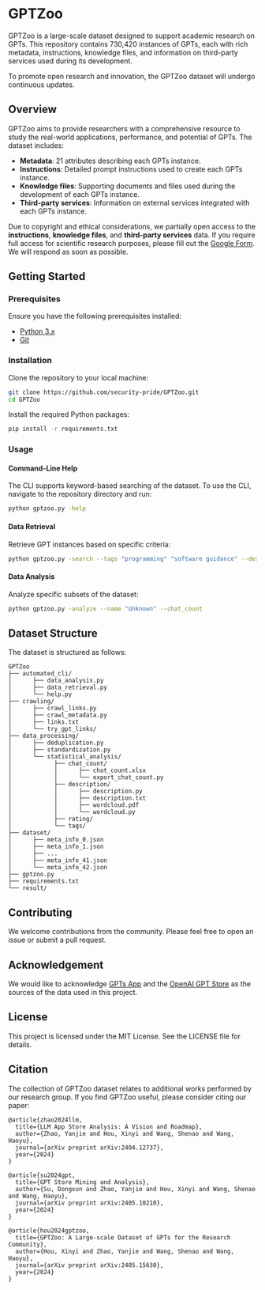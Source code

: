 # GPTZoo

GPTZoo is a large-scale dataset designed to support academic research on GPTs. This repository contains 730,420 instances of GPTs, each with rich metadata, instructions, knowledge files, and information on third-party services used during its development.

To promote open research and innovation, the GPTZoo dataset will undergo continuous updates.

## Overview

GPTZoo aims to provide researchers with a comprehensive resource to study the real-world applications, performance, and potential of GPTs. The dataset includes:

- **Metadata**: 21 attributes describing each GPTs instance.
- **Instructions**: Detailed prompt instructions used to create each GPTs instance.
- **Knowledge files**: Supporting documents and files used during the development of each GPTs instance.
- **Third-party services**: Information on external services integrated with each GPTs instance.

Due to copyright and ethical considerations, we partially open access to the **instructions**, **knowledge files**, and **third-party services** data. If you require full access for scientific research purposes, please fill out the [Google Form](https://docs.google.com/forms/d/e/1FAIpQLSfN_Mk_dgQUBXKr5_bUFCKEEgPUIvuR27EWtICESKVTOb2W9A/viewform?usp=sf_link). We will respond as soon as possible.

## Getting Started

### Prerequisites

Ensure you have the following prerequisites installed:

- [Python 3.x](https://www.python.org/downloads/)
- [Git](https://git-scm.com/downloads)

### Installation

Clone the repository to your local machine:

```bash
git clone https://github.com/security-pride/GPTZoo.git
cd GPTZoo
```

Install the required Python packages:

```bash
pip install -r requirements.txt
```

### Usage

#### Command-Line Help

The CLI supports keyword-based searching of the dataset. To use the CLI, navigate to the repository directory and run:

```bash
python gptzoo.py -help
```

#### Data Retrieval

Retrieve GPT instances based on specific criteria:

```bash
python gptzoo.py -search --tags "programming" "software guidance" --description "software development"
```

#### Data Analysis

Analyze specific subsets of the dataset:

```bash
python gptzoo.py -analyze --name "Unknown" --chat_count
```

## Dataset Structure

The dataset is structured as follows:

```
GPTZoo
├── automated_cli/
│      ├── data_analysis.py
│      ├── data_retrieval.py
│      └── help.py
├── crawling/
│      ├── crawl_links.py
│      ├── crawl_metadata.py
│      ├── links.txt
│      └── try_gpt_links/
├── data_processing/
│      ├── deduplication.py
│      ├── standardization.py
│      └── statistical_analysis/
│            ├── chat_count/
│            │      ├── chat_count.xlsx
│            │      └── export_chat_count.py
│            ├── description/
│            │      ├── description.py
│            │      ├── description.txt
│            │      ├── wordcloud.pdf
│            │      └── wordcloud.py
│            ├── rating/
│            └── tags/
├── dataset/
│      ├── meta_info_0.json
│      ├── meta_info_1.json
│      ├── ...
│      ├── meta_info_41.json
│      └── meta_info_42.json
├── gptzoo.py
├── requirements.txt
└── result/
```

## Contributing

We welcome contributions from the community. Please feel free to open an issue or submit a pull request.

## Acknowledgement

We would like to acknowledge [GPTs App](https://gptsapp.io/) and the [OpenAI GPT Store](https://chatgpt.com/gpts) as the sources of the data used in this project.

## License

This project is licensed under the MIT License. See the LICENSE file for details.

## Citation

The collection of GPTZoo dataset relates to additional works performed by our research group. If you find GPTZoo useful, please consider citing our paper:

```
@article{zhao2024llm,
  title={LLM App Store Analysis: A Vision and Roadmap},
  author={Zhao, Yanjie and Hou, Xinyi and Wang, Shenao and Wang, Haoyu},
  journal={arXiv preprint arXiv:2404.12737},
  year={2024}
}

@article{su2024gpt,
  title={GPT Store Mining and Analysis},
  author={Su, Dongxun and Zhao, Yanjie and Hou, Xinyi and Wang, Shenao and Wang, Haoyu},
  journal={arXiv preprint arXiv:2405.10210},
  year={2024}
}

@article{hou2024gptzoo,
  title={GPTZoo: A Large-scale Dataset of GPTs for the Research Community},
  author={Hou, Xinyi and Zhao, Yanjie and Wang, Shenao and Wang, Haoyu},
  journal={arXiv preprint arXiv:2405.15630},
  year={2024}
}
